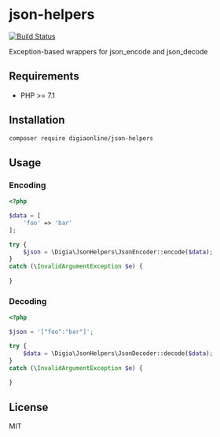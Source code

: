 # json-helpers

[![Build Status](https://travis-ci.org/digiaonline/json-helpers.svg?branch=master)](https://travis-ci.org/digiaonline/json-helpers)

Exception-based wrappers for json_encode and json_decode

## Requirements

* PHP >= 7.1

## Installation

```bash
composer require digiaonline/json-helpers
```

## Usage

### Encoding

```php
<?php

$data = [
    'foo' => 'bar'  
];

try {
    $json = \Digia\JsonHelpers\JsonEncoder::encode($data);    
}
catch (\InvalidArgumentException $e) {
    
}
```

### Decoding

```php
<?php

$json = '["foo":"bar"]';

try {
    $data = \Digia\JsonHelpers\JsonDecoder::decode($data);    
}
catch (\InvalidArgumentException $e) {
    
}
```

## License

MIT
